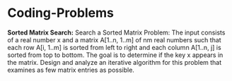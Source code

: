 # Coding-Problems
**Sorted Matrix Search:** Search a Sorted Matrix Problem: The input consists of a
real number x and a matrix A[1..n, 1..m] of nm real numbers such that each row A[i, 1..m] is sorted
from left to right and each column A[1..n, j] is sorted from top to bottom. The goal is to determine
if the key x appears in the matrix. Design and analyze an iterative algorithm for this problem that
examines as few matrix entries as possible. 
